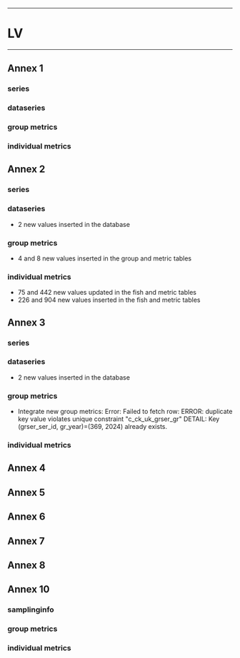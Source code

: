 -----------------------------------------------------------
# LV
-----------------------------------------------------------

## Annex 1

### series

### dataseries


### group metrics


### individual metrics

## Annex 2

### series


### dataseries
* 2 new values inserted in the database

### group metrics
 * 4 and 8 new values inserted in the group and metric tables

### individual metrics
* 75 and 442 new values updated in the fish and metric tables
* 226 and 904 new values inserted in the fish and metric tables


## Annex 3

### series

  
### dataseries
* 2 new values inserted in the database

### group metrics
* Integrate new group metrics: Error: Failed to fetch row: ERROR:  duplicate key value violates unique constraint "c_ck_uk_grser_gr"
DETAIL:  Key (grser_ser_id, gr_year)=(369, 2024) already exists.

### individual metrics



## Annex 4


## Annex 5


## Annex 6



## Annex 7



## Annex 8


## Annex 10

### samplinginfo


### group metrics


### individual metrics



